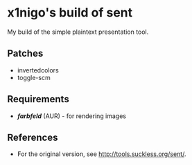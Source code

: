 # x1nigo's build of sent
My build of the simple plaintext presentation tool.

## Patches
- invertedcolors
- toggle-scm

## Requirements
- ***farbfeld*** (AUR) - for rendering images

## References
- For the original version, see http://tools.suckless.org/sent/.
